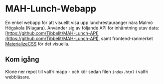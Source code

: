 # MAH-Lunch-Webapp

En enkel webapp för att visuellt visa upp lunchrestauranger nära Malmö Högskola (Niagara). Använder sig av följande API för inhämtning utav data: [https://github.com/Tibbelit/MAH-Lunch-API](https://github.com/Tibbelit/MAH-Lunch-API), samt frontend-ranmerket [MaterializeCSS](http://materializecss.com/) för det visuella.

## Kom igång

Klone ner repot till valfri mapp - och kör sedan filen `index.html` i valfri webbläsare.
